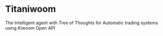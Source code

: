 # Titaniwoom
The Intelligent agent with Tree of Thoughts for Automatic trading systems using Kiwoom Open API
